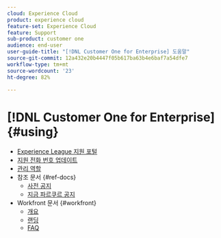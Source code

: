 ```yaml
---
cloud: Experience Cloud
product: experience cloud
feature-set: Experience Cloud
feature: Support
sub-product: customer one
audience: end-user
user-guide-title: "[!DNL Customer One for Enterprise] 도움말"
source-git-commit: 12a432e20b4447f05b617ba63b4e6baf7a54dfe7
workflow-type: tm+mt
source-wordcount: '23'
ht-degree: 82%

---
```



# [!DNL Customer One for Enterprise] {#using}

+ [Experience League 지원 포털](home.md)
+ [지원 전화 번호 업데이트](phone-numbers.md)
+ [관리 역할](admin-roles.md)
+ 참조 문서 {#ref-docs}
   + [사전 공지](intro-customer-support.md)
   + [지금 파르쿠르 공지](parkour-now.md)
+ Workfront 문서 {#workfront}
   + [개요](overview.md)
   + [랜딩](landing.md)
   + [FAQ](faq.md)



